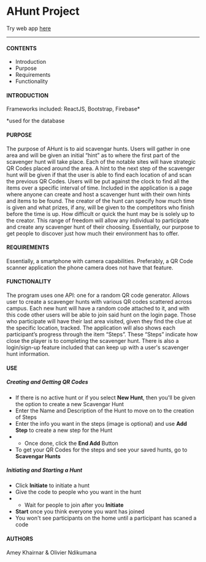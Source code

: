 # AHunt Project

Try web app [here](https://kahunt-218617.firebaseapp.com/#/)

----

#### CONTENTS
* Introduction
* Purpose
* Requirements
* Functionality

#### INTRODUCTION
Frameworks included: ReactJS, Bootstrap, Firebase*

*used for the database
        
#### PURPOSE
The purpose of AHunt is to aid scavengar hunts.
Users will gather in one area and will be given an initial “hint” as to where the first part of the scavenger hunt will take place. Each of the notable sites will have strategic QR Codes placed around the area. A hint to the next step of the scavenger hunt will be given if that the user is able to find each location of and scan the previous QR Codes. Users will be put against the clock to find all the items over a specific interval of time. Included in the application is a page where anyone can create and host a scavenger hunt with their own hints and items to be found. The creator of the hunt can specify how much time is given and what prizes, if any, will be given to the competitors who finish before the time is up. How difficult or quick the hunt may be is solely up to the creator. This range of freedom will allow any individual to participate and create any scavenger hunt of their choosing. Essentially, our purpose to get people to discover just how much their environment has to offer.

#### REQUIREMENTS
Essentially, a smartphone with camera capabilities. Preferably, a QR Code scanner application the phone camera does not have that feature.

#### FUNCTIONALITY
The program uses one API: one for a random QR code generator. Allows user to create a scavenger hunts with various QR codes scattered across campus. Each new hunt will have a random code attached to it, and with this code other users will be able to join said hunt on the login page. Those who participate will have their last area visited, given they find the clue at the specific location, tracked. The application will also shows each participant’s progress through the item “Steps”. These “Steps” indicate how close the player is to completing the scavenger hunt. There is also a login/sign-up feature included that can keep up with a user's scavenger hunt information.

#### USE

##### Creating and Getting QR Codes
- If there is no active hunt or if you select __New Hunt__, then you'll be given the option to create a new Scavengar Hunt
- Enter the Name and Description of the Hunt to move on to the creation of Steps
- Enter the info you want in the steps (image is optional) and use __Add Step__ to create a new step for the Hunt
- - Once done, click the __End Add__ Button
- To get your QR Codes for the steps and see your saved hunts, go to __Scavengar Hunts__

##### Initiating and Starting a Hunt
- Click __Initiate__ to initiate a hunt
- Give the code to people who you want in the hunt
- - Wait for people to join after you __Initiate__
- __Start__ once you think everyone you want has joined
- You won't see participants on the home until a participant has scaned a code

#### AUTHORS
Amey Khairnar & Olivier Ndikumana
